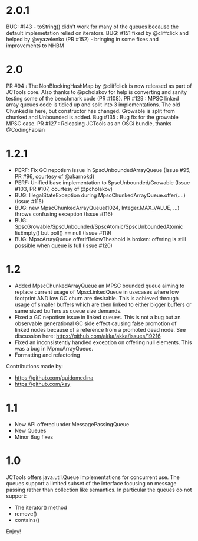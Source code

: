 2.0.1
==========
BUG: #143 - toString() didn't work for many of the queues because the default implemetation relied on iterators.
BUG: #151 fixed by @cliffclick and helped by @vyazelenko (PR #152) - bringing in some fixes and improvements to NHBM

2.0
==========
PR #94 : The NonBlockingHashMap by @cliffclick is now released as part of JCTools core. Also thanks to @pcholakov for help is converting and sanity testing some of the benchmark code (PR #108).
PR #129 : MPSC linked array queues code is tidied up and split into 3 implementations. The old Chunked is here, but constructor has changed. Growable is split from chunked and Unbounded is added.
Bug #135 : Bug fix for the growable MPSC case.
PR #127 : Releasing JCTools as an OSGi bundle, thanks @CodingFabian 

1.2.1
==========
- PERF: Fix GC nepotism issue in SpscUnboundedArrayQueue (Issue #95, PR #96, courtesy of @akarnokd)
- PERF: Unified base implementation to SpscUnbounded/Growable (Issue #103, PR #107, courtesy of @pcholakov)
- BUG: IllegalStateException during MpscChunkedArrayQueue.offer(....) (Issue #115)
- BUG: new MpscChunkedArrayQueue(1024, Integer.MAX_VALUE, ...) throws confusing exception (Issue #116)
- BUG: SpscGrowable/SpscUnbounded/SpscAtomic/SpscUnboundedAtomic !isEmpty() but poll() == null (Issue #119)
- BUG: MpscArrayQueue.offerIfBelowTheshold is broken: offering is still possible when queue is full (Issue #120)


1.2
==========
- Added MpscChunkedArrayQueue an MPSC bounded queue aiming to replace current usage of MpscLinkedQueue in usecases where low footprint AND low GC churn are desirable. This is achieved through usage of smaller buffers which are then linked to either bigger buffers or same sized buffers as queue size demands.
- Fixed a GC nepotism issue in linked queues. This is not a bug but an observable generational GC side effect causing false promotion of linked nodes because of a reference from a promoted dead node. See discussion here: https://github.com/akka/akka/issues/19216
- Fixed an inconsistently handled exception on offering null elements. This was a bug in MpmcArrayQueue.
- Formatting and refactoring

Contributions made by:
 - https://github.com/guidomedina
 - https://github.com/kay


1.1
==========
- New API offered under MessagePassingQueue
- New Queues
- Minor Bug fixes


1.0
==========
JCTools offers java.util.Queue implementations for concurrent use. The queues
support a limited subset of the interface focusing on message passing rather
than collection like semantics. In particular the queues do not support:
- The iterator() method
- remove()
- contains()

Enjoy!
